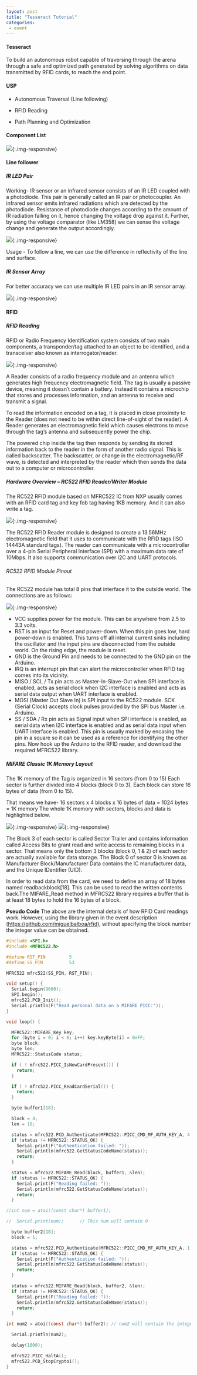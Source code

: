 ```yaml
---
layout: post
title: "Tesseract Tutorial"
categories:
 - event
---
```


#### Tesseract

To build an autonomous robot capable of traversing through the arena through a safe and optimized path generated by solving algorithms on data transmitted by RFID cards, to reach the end point.

#### USP

* Autonomous Traversal (Line following)

* RFID Reading

* Path Planning and Optimization

#### Component List 

![](/img/tutorial/event/tesseract/componentlist.png){:.img-responsive}

#### Line follower

##### IR LED Pair

Working- IR sensor or an infrared sensor consists of an IR LED coupled with a photodiode. This pair is generally called an IR pair or photocoupler. An infrared sensor emits infrared radiations which are detected by the photodiode. Resistance of photodiode changes according to the amount of IR radiation falling on it, hence changing the voltage drop against it. Further, by using the voltage comparator (like LM358) we can sense the voltage change and generate the output accordingly.

![](/img/tutorial/event/tesseract/IR.png){:.img-responsive}

Usage - To follow a line, we can use the difference in reflectivity of the line and surface.

##### IR Sensor Array

For better accuracy we can use multiple IR LED pairs in an IR sensor array.

![](/img/tutorial/event/tesseract/array.png){:.img-responsive}

#### RFID

##### RFID Reading

RFID or Radio Frequency Identification system consists of two main components, a transponder/tag attached to an object to be identified, and a transceiver also known as interrogator/reader.

![](/img/tutorial/event/tesseract/RFID.jpg){:.img-responsive}

A Reader consists of a radio frequency module and an antenna which generates high frequency electromagnetic field. The tag is usually a passive device, meaning it doesn’t contain a battery. Instead it contains a microchip that stores and processes information, and an antenna to receive and transmit a signal.

To read the information encoded on a tag, it is placed in close proximity to the Reader (does not need to be within direct line-of-sight of the reader). A Reader generates an electromagnetic field which causes electrons to move through the tag’s antenna and subsequently power the chip.

The powered chip inside the tag then responds by sending its stored information back to the reader in the form of another radio signal. This is called backscatter. The backscatter, or change in the electromagnetic/RF wave, is detected and interpreted by the reader which then sends the data out to a computer or microcontroller.

##### Hardware Overview – RC522 RFID Reader/Writer Module

The RC522 RFID module based on MFRC522 IC from NXP usually comes with an RFID card tag and key fob tag having 1KB memory. And it can also write a tag.

![](/img/tutorial/event/tesseract/RFID2.jpg){:.img-responsive}

The RC522 RFID Reader module is designed to create a 13.56MHz electromagnetic field that it uses to communicate with the RFID tags (ISO 14443A standard tags). The reader can communicate with a microcontroller over a 4-pin Serial Peripheral Interface (SPI) with a maximum data rate of 10Mbps. It also supports communication over I2C and UART protocols.

###### RC522 RFID Module Pinout

The RC522 module has total 8 pins that interface it to the outside world. The connections are as follows:

![](/img/tutorial/event/tesseract/pinout.jpg){:.img-responsive}

*	VCC supplies power for the module. This can be anywhere from 2.5 to 3.3 volts.
*	RST is an input for Reset and power-down. When this pin goes low, hard power-down is enabled. This turns off all internal current sinks including the oscillator and the input pins are disconnected from the outside world. On the rising edge, the module is reset.
*	GND is the Ground Pin and needs to be connected to the GND pin on the Arduino.
*	IRQ is an interrupt pin that can alert the microcontroller when RFID tag comes into its  vicinity.
*	MISO / SCL / Tx pin acts as Master-In-Slave-Out when SPI interface is enabled, acts as serial clock when I2C interface is enabled and acts as serial data output when UART interface is enabled.
*	MOSI (Master Out Slave In) is SPI input to the RC522 module.
SCK (Serial Clock) accepts clock pulses provided by the SPI bus Master i.e. Arduino.
*	SS / SDA / Rx pin acts as Signal input when SPI interface is enabled, as serial data when I2C interface is enabled and as serial data input when UART interface is enabled. This pin is usually marked by encasing the pin in a square so it can be used as a reference for identifying the other pins.
Now hook up the Arduino to the RFID reader, and download the required MFRC522 library.

##### MIFARE Classic 1K Memory Layout

The 1K memory of the Tag is organized in 16 sectors (from 0 to 15) Each sector is further divided into 4 blocks (block 0 to 3). Each block can store 16 bytes of data (from 0 to 15).

That means we have-
16 sectors x 4 blocks x 16 bytes of data = 1024 bytes = 1K memory
The whole 1K memory with sectors, blocks and data is highlighted below.

![](/img/tutorial/event/tesseract/reading.png){:.img-responsive}
![](/img/tutorial/event/tesseract/cube.jpg){:.img-responsive}

The Block 3 of each sector is called Sector Trailer and contains information called Access Bits to grant read and write access to remaining blocks in a sector. That means only the bottom 3 blocks (block 0, 1 & 2) of each sector are actually available for data storage. The Block 0 of sector 0 is known as Manufacturer Block/Manufacturer Data contains the IC manufacturer data, and the Unique IDentifier (UID). 

In order to read data from the card, we need to define an array of 18 bytes named readbackblock[18]. This can be used to read the written contents back.The MIFARE_Read method in MFRC522 library requires a buffer that is at least 18 bytes to hold the 16 bytes of a block.

**Pseudo Code**
The above are the internal details of how RFID Card readings work. However, using the library given in the event description (https://github.com/miguelbalboa/rfid), without specifying the block number the integer value can be obtained.

```c
#include <SPI.h>
#include <MFRC522.h>

#define RST_PIN         5           
#define SS_PIN          53          

MFRC522 mfrc522(SS_PIN, RST_PIN);   

void setup() {
  Serial.begin(9600);
  SPI.begin();       
  mfrc522.PCD_Init();
  Serial.println(F("Read personal data on a MIFARE PICC:"));
}

void loop() {

  MFRC522::MIFARE_Key key;
  for (byte i = 0; i < 6; i++) key.keyByte[i] = 0xFF;
  byte block;
  byte len;
  MFRC522::StatusCode status;

  if ( ! mfrc522.PICC_IsNewCardPresent()) {
    return;
  }

  if ( ! mfrc522.PICC_ReadCardSerial()) {
    return;
  }

  byte buffer1[18];

  block = 4;
  len = 18;

  status = mfrc522.PCD_Authenticate(MFRC522::PICC_CMD_MF_AUTH_KEY_A, 4, &key, &(mfrc522.uid)); 
  if (status != MFRC522::STATUS_OK) {
    Serial.print(F("Authentication failed: "));
    Serial.println(mfrc522.GetStatusCodeName(status));
    return;
  }

  status = mfrc522.MIFARE_Read(block, buffer1, &len);
  if (status != MFRC522::STATUS_OK) {
    Serial.print(F("Reading failed: "));
    Serial.println(mfrc522.GetStatusCodeName(status));
    return;
  }

//int num = atoi((const char*) buffer1);

//  Serial.print(num);		// This num will contain 0

  byte buffer2[18];
  block = 1;

  status = mfrc522.PCD_Authenticate(MFRC522::PICC_CMD_MF_AUTH_KEY_A, 1, &key, &(mfrc522.uid)); //line 834
  if (status != MFRC522::STATUS_OK) {
    Serial.print(F("Authentication failed: "));
    Serial.println(mfrc522.GetStatusCodeName(status));
    return;
  }

  status = mfrc522.MIFARE_Read(block, buffer2, &len);
  if (status != MFRC522::STATUS_OK) {
    Serial.print(F("Reading failed: "));
    Serial.println(mfrc522.GetStatusCodeName(status));
    return;
  }

int num2 = atoi((const char*) buffer2); // num2 will contain the integer that is stored in the RFID card

  Serial.println(num2);

  delay(1000);

  mfrc522.PICC_HaltA();
  mfrc522.PCD_StopCrypto1();
}
```
